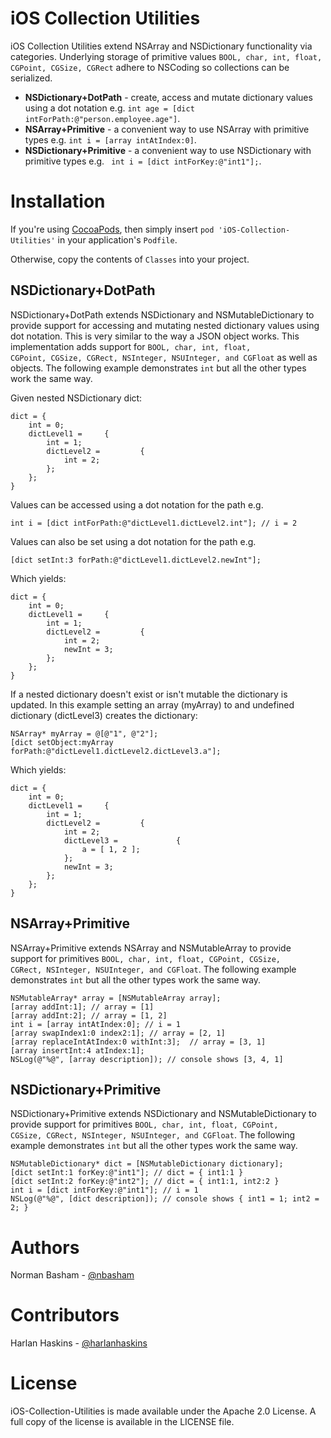 # iOS Collection Utilities

iOS Collection Utilities extend NSArray and NSDictionary functionality via categories. Underlying storage of primitive values <code>BOOL, char, int, float, CGPoint, CGSize, CGRect</code> adhere to NSCoding so collections can be serialized.
<ul>
		<li><b>NSDictionary+DotPath</b> - create, access and mutate dictionary values using a dot notation e.g. <code>int age = [dict intForPath:@"person.employee.age"]</code>.</li>
		<li><b>NSArray+Primitive</b> - a convenient way to use NSArray with primitive types e.g. <code>int i = [array intAtIndex:0]</code>.</li>
		<li><b>NSDictionary+Primitive</b> - a convenient way to use NSDictionary with primitive types e.g. <code> int i = [dict intForKey:@"int1"];</code>.</li>
</ul>

# Installation
If you're using [CocoaPods](http://cocoapods.org), then simply insert `pod 'iOS-Collection-Utilities'` in your application's `Podfile`.

Otherwise, copy the contents of `Classes` into your project.

## NSDictionary+DotPath

NSDictionary+DotPath extends NSDictionary and NSMutableDictionary to provide support for accessing and mutating nested dictionary values using dot notation. This is very similar to the way a JSON object works. This implementation adds support for <code>BOOL, char, int, float, CGPoint, CGSize, CGRect, NSInteger, NSUInteger, and CGFloat</code> as well as objects. The following example demonstrates <code>int</code> but all the other types work the same way.

Given nested NSDictionary dict:
>
	dict = {
		int = 0;
		dictLevel1 =     {
			int = 1;
			dictLevel2 =         {
				int = 2;
			};
		};
	}

Values can be accessed using a dot notation for the path e.g.
>
	int i = [dict intForPath:@"dictLevel1.dictLevel2.int"]; // i = 2

Values can also be set using a dot notation for the path e.g.
>
	[dict setInt:3 forPath:@"dictLevel1.dictLevel2.newInt"];

Which yields:
>
	dict = {
		int = 0;
		dictLevel1 =     {
			int = 1;
			dictLevel2 =         {
				int = 2;
				newInt = 3;
			};
		};
	}

If a nested dictionary doesn't exist or isn't mutable the dictionary is updated. In this example setting an array (myArray) to and undefined dictionary (dictLevel3) creates the dictionary:
>
    NSArray* myArray = @[@"1", @"2"];
    [dict setObject:myArray forPath:@"dictLevel1.dictLevel2.dictLevel3.a"];

Which yields:
>
	dict = {
		int = 0;
		dictLevel1 =     {
			int = 1;
			dictLevel2 =         {
				int = 2;
				dictLevel3 =             {
					a = [ 1, 2 ];
				};
				newInt = 3;
			};
		};
	}

## NSArray+Primitive

NSArray+Primitive extends NSArray and NSMutableArray to provide support for primitives <code>BOOL, char, int, float, CGPoint, CGSize, CGRect, NSInteger, NSUInteger, and CGFloat</code>. The following example demonstrates <code>int</code> but all the other types work the same way.

>
    NSMutableArray* array = [NSMutableArray array];
    [array addInt:1]; // array = [1]
    [array addInt:2]; // array = [1, 2]
    int i = [array intAtIndex:0]; // i = 1
    [array swapIndex1:0 index2:1]; // array = [2, 1]
    [array replaceIntAtIndex:0 withInt:3];  // array = [3, 1]
    [array insertInt:4 atIndex:1];
    NSLog(@"%@", [array description]); // console shows [3, 4, 1]
	

## NSDictionary+Primitive

NSDictionary+Primitive extends NSDictionary and NSMutableDictionary to provide support for primitives <code>BOOL, char, int, float, CGPoint, CGSize, CGRect, NSInteger, NSUInteger, and CGFloat</code>. The following example demonstrates <code>int</code> but all the other types work the same way.

>
    NSMutableDictionary* dict = [NSMutableDictionary dictionary];
    [dict setInt:1 forKey:@"int1"]; // dict = { int1:1 }
    [dict setInt:2 forKey:@"int2"]; // dict = { int1:1, int2:2 }
    int i = [dict intForKey:@"int1"]; // i = 1
    NSLog(@"%@", [dict description]); // console shows { int1 = 1; int2 = 2; }
	
# Authors
Norman Basham - [@nbasham](http://github.com/nbasham/)

# Contributors
Harlan Haskins - [@harlanhaskins](http://github.com/harlanhaskins/)

# License
iOS-Collection-Utilities is made available under the Apache 2.0 License. A full copy of the license is available in the LICENSE file.
